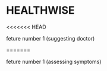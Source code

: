 # HEALTHWISE
<<<<<<< HEAD
<p>feture number 1 (suggesting doctor)<p>
=======
<p>feture number 1 (assessing symptoms)<p>
